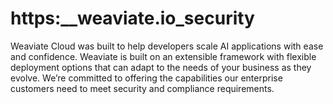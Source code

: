 # https:\_\_weaviate.io_security

Weaviate Cloud was built to help developers scale AI applications with ease and confidence. Weaviate is built on an extensible framework with flexible deployment options that can adapt to the needs of your business as they evolve. We’re committed to offering the capabilities our enterprise customers need to meet security and compliance requirements.
